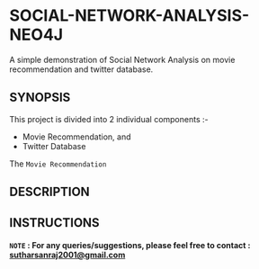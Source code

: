 # SOCIAL-NETWORK-ANALYSIS-NEO4J
A simple demonstration of Social Network Analysis on movie recommendation and twitter database.

## SYNOPSIS
This project is divided into 2 individual components :-
- Movie Recommendation, and
- Twitter Database

The ```Movie Recommendation``` 


## DESCRIPTION

## INSTRUCTIONS


#### ```NOTE``` : For any queries/suggestions, please feel free to contact : sutharsanraj2001@gmail.com


